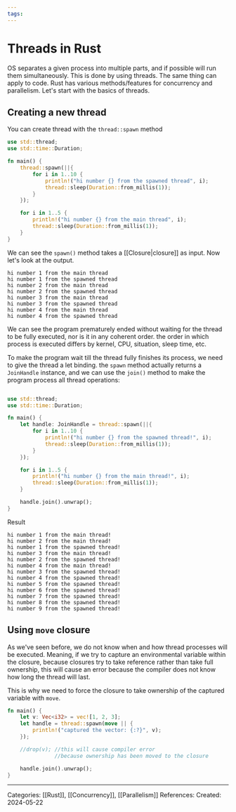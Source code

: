 ```yaml
---
tags:
---
```

# Threads in Rust
OS separates a given process into multiple parts, and if possible will run them simultaneously. This is done by using threads. The same thing can apply to code. Rust has various methods/features for concurrency and parallelism. Let's start with the basics of threads.

## Creating a new thread
You can create thread with the ```thread::spawn``` method
``` rust
use std::thread;
use std::time::Duration;

fn main() {
	thread::spawn(||{
		for i in 1..10 {
			println!("hi number {} from the spawned thread", i);
			thread::sleep(Duration::from_millis(1));
		}
	});

	for i in 1..5 {
		println!("hi number {} from the main thread", i);
		thread::sleep(Duration::from_millis(1));
	}
}
```
We can see the ```spawn()``` method takes a [[Closure|closure]] as input. Now let's look at the output.
```
hi number 1 from the main thread
hi number 1 from the spawned thread
hi number 2 from the main thread
hi number 2 from the spawned thread
hi number 3 from the main thread
hi number 3 from the spawned thread
hi number 4 from the main thread
hi number 4 from the spawned thread
```
We can see the program prematurely ended without waiting for the thread to be fully executed, nor is it in any coherent order. the order in which process is executed differs by kernel, CPU, situation, sleep time, etc. 

To make the program wait till the thread fully finishes its process, we need to give the thread a let binding. the ```spawn``` method actually returns a ```JoinHandle``` instance, and we can use the ```join()``` method to make the program process all thread operations:
``` rust

use std::thread;
use std::time::Duration;

fn main() {
	let handle: JoinHandle = thread::spawn(||{
		for i in 1..10 {
			println!("hi number {} from the spawned thread!", i);
			thread::sleep(Duration::from_millis(1));
		}
	});

	for i in 1..5 {
		println!("hi number {} from the main thread!", i);
		thread::sleep(Duration::from_millis(1));
	}

	handle.join().unwrap();
}
```
Result
```
hi number 1 from the main thread!
hi number 2 from the main thread!
hi number 1 from the spawned thread!
hi number 3 from the main thread!
hi number 2 from the spawned thread!
hi number 4 from the main thread!
hi number 3 from the spawned thread!
hi number 4 from the spawned thread!
hi number 5 from the spawned thread!
hi number 6 from the spawned thread!
hi number 7 from the spawned thread!
hi number 8 from the spawned thread!
hi number 9 from the spawned thread!
```

## Using ```move``` closure
As we've seen before, we do not know when and how thread processes will be executed. Meaning, if we try to capture an environmental variable within the closure, because closures try to take reference rather than take full ownership, this will cause an error because the compiler does not know how long the thread will last.

This is why we need to force the closure to take ownership of the captured variable with ```move```.
``` rust
fn main() {
	let v: Vec<i32> = vec![1, 2, 3];
	let handle = thread::spawn(move || {
		println!("captured the vector: {:?}", v);
	});

	//drop(v); //this will cause compiler error
	           //because ownership has been moved to the closure

	handle.join().unwrap();
}
```


---
Categories: [[Rust]], [[Concurrency]], [[Parallelism]]
References:
Created: 2024-05-22
